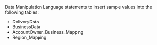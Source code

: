 Data Manipulation Language statements to insert sample values into the following tables:
>
- DeliveryData
- BusinessData
- AccountOwner_Business_Mapping
- Region_Mapping
